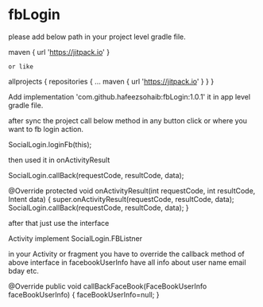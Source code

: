 # fbLogin
 
 please add below path in your project level gradle file. 
  
  maven { url 'https://jitpack.io' } 
    
    or like   

allprojects {
		repositories {
			...
			maven { url 'https://jitpack.io' }
		}
	}
  
  Add   implementation 'com.github.hafeezsohaib:fbLogin:1.0.1'  it
  in app level gradle file.
  
  after sync the project 
  call below  method in any button click or where you want to fb login action.
  
  SocialLogin.loginFb(this);
  
  then used it in onActivityResult 
  
  SocialLogin.callBack(requestCode, resultCode, data);
  
   @Override
    protected void onActivityResult(int requestCode, int resultCode, Intent data) {
        super.onActivityResult(requestCode, resultCode, data);
        SocialLogin.callBack(requestCode, resultCode, data);
    }
  
  after that  just use the interface 
  
  Activity implement SocialLogin.FBListner 
  
  in your Activity or fragment you have to override the 
  callback method of above interface  in facebookUserInfo have all info about user name email bday etc.
  
  @Override
    public void callBackFaceBook(FaceBookUserInfo faceBookUserInfo) {
      faceBookUserInfo=null;
    }
  
